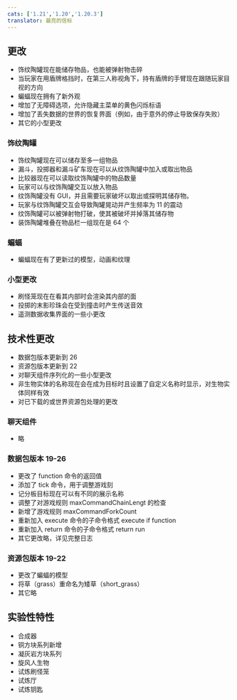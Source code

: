 ```yaml
---
cats: ['1.21','1.20','1.20.3']
translator: 最亮的信标
---
```

## 更改
* 饰纹陶罐现在能储存物品，也能被弹射物击碎
* 当玩家在用盾牌格挡时，在第三人称视角下，持有盾牌的手臂现在跟随玩家目视的方向
* 蝙蝠现在拥有了新外观
* 增加了无障碍选项，允许隐藏主菜单的黄色闪烁标语
* 增加了丢失数据的世界的恢复界面（例如，由于意外的停止导致保存失败）
* 其它的小型更改
### 饰纹陶罐
* 饰纹陶罐现在可以储存至多一组物品
* 漏斗，投掷器和漏斗矿车现在可以从纹饰陶罐中加入或取出物品
* 比较器现在可以读取纹饰陶罐中的物品数量
* 玩家可以与纹饰陶罐交互以放入物品
* 纹饰陶罐没有 GUI，并且需要玩家破坏以取出或探明其储存物。
* 玩家与纹饰陶罐交互会导致陶罐晃动并产生频率为 11 的震动
* 纹饰陶罐可以被弹射物打破，使其被破坏并掉落其储存物
* 装饰陶罐堆叠在物品栏一组现在是 64 个
### 蝙蝠
* 蝙蝠现在有了更新过的模型，动画和纹理
### 小型更改
* 刷怪笼现在在看其内部时会渲染其内部的面
* 投掷的末影珍珠会在受到撞击时产生传送音效
* 遥测数据收集界面的一些小更改
## 技术性更改
* 数据包版本更新到 26
* 资源包版本更新到 22
* 对聊天组件序列化的一些小型更改
* 非生物实体的名称现在会在成为目标时且设置了自定义名称时显示，对生物实体同样有效
* 对已下载的或世界资源包处理的更改
### 聊天组件
* 略
### 数据包版本 19-26
* 更改了 function 命令的返回值
* 添加了 tick 命令，用于调整游戏刻
* 记分板目标现在可以有不同的展示名称
* 调整了对游戏规则 maxCommandChainLengt 的检查
* 新增了游戏规则 maxCommandForkCount
* 重新加入 execute 命令的子命令格式 execute if function
* 重新加入 return 命令的子命令格式 return run
* 其它更改略，详见完整日志
### 资源包版本 19-22
* 更改了蝙蝠的模型
* 将草（grass）重命名为矮草（short_grass）
* 其它略
## 实验性特性
* 合成器
* 铜方块系列新增
* 凝灰岩方块系列
* 旋风人生物
* 试炼刷怪笼
* 试炼厅
* 试炼钥匙